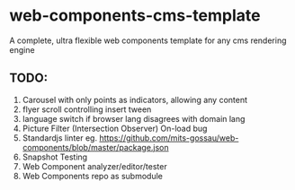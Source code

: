 # web-components-cms-template
A complete, ultra flexible web components template for any cms rendering engine

## TODO:

1. Carousel with only points as indicators, allowing any content
1. flyer scroll controlling insert tween
1. language switch if browser lang disagrees with domain lang
1. Picture Filter (Intersection Observer) On-load bug
1. Standardjs linter eg. https://github.com/mits-gossau/web-components/blob/master/package.json
1. Snapshot Testing
1. Web Component analyzer/editor/tester
1. Web Components repo as submodule
